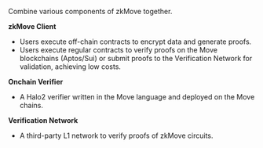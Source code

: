 Combine various components of zkMove together.

**zkMove Client**

- Users execute off-chain contracts to encrypt data and generate proofs.
- Users execute regular contracts to verify proofs on the Move blockchains (Aptos/Sui) or submit proofs to the Verification Network for validation, achieving low costs.

**Onchain Verifier**

- A Halo2 verifier written in the Move language and deployed on the Move chains.

**Verification Network**

- A third-party L1 network to verify proofs of zkMove circuits.